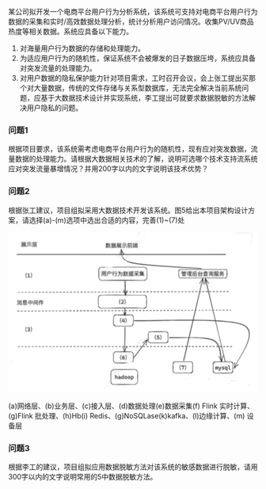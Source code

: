某公司拟开发一个电商平台用户行为分析系统，该系统可支持对电商平台用户行为数据的采集和实时/高效数据处理分析，统计分析用户访问情况。收集PV/UV商品热度等相关数据。系统应具备以下能力。

1. 对海量用户行为数据的存储和处理能力。
2. 为适应用户行为的随机性，保证系统不会被爆发的日子数据压垮，系统应具备对突发流量的处理能力。
3. 对用户数据的隐私保护能力针对项目需求，工时召开会议，会上张工提出买那个对大量数据，传统的文件存储与关系型数据库，无法完全解决当前系统问题，应基于大数据技术设计并实现系统，李工提出可就要求数据脱敏的方法解决用户隐私的问题。



### 问题1

根据项目要求，该系统需考虑电商平台用户行为的随机性，现有应对突发数据，流量数据的处理能力。请根据大数据相关技术的了解，说明可选哪个技术支持流系统应对突发流量暴增情况？并用200字以内的文字说明该技术优势？



### 问题2

根据张工建议，项目组拟采用大数据技术开发该系统。图5给出本项目架构设计方案，请选择(a)-(m)选项中选出合适的内容，完善(1)~(7)处

![](../../../../../.images/202505/131348.png)

(a)网络层、(b)业务层、(c)接入层、(d)数据处理(e)数据采集(f) Flink 实时计算、(g)Flink 批处理、(h)Hb(i) Redis、(g)NoSQLase(k)kafka、(l)边缘计算、(m) 设备层



### 问题3

根据李工的建议，项目组拟应用数据脱敏方法对该系统的敏感数据进行脱敏，请用300字以内的文字说明常用的5中数据脱敏方法。
